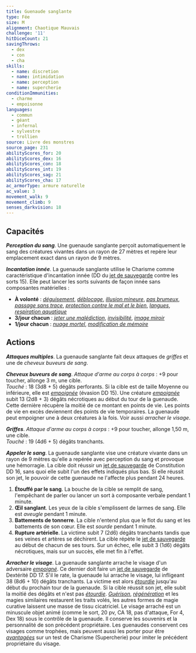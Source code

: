 ```yaml
---
title: Guenaude sanglante
type: Fée
size: M
alignment: Chaotique Mauvais
challenge: '11'
hitDiceCount: 21
savingThrows:
  - dex
  - con
  - cha
skills:
  - name: discretion
  - name: intimidation
  - name: perception
  - name: supercherie
conditionImmunities:
  - charme
  - empoisonne
languages:
  - commun
  - géant
  - infernal
  - sylvestre
  - trollien
source: Livre des monstres
source_page: 231
abilityScores_for: 20
abilityScores_dex: 16
abilityScores_con: 18
abilityScores_int: 19
abilityScores_sag: 21
abilityScores_cha: 17
ac_armorType: armure naturelle
ac_value: 3
movement_walk: 9
movement_climb: 9
senses_darkvision: 18
---
```

## Capacités
_**Perception du sang**_. Une guenaude sanglante perçoit automatiquement le sang des créatures vivantes dans un rayon de 27 mètres et repère leur emplacement exact dans un rayon de 9 mètres.

_**Incantation innée**_. La guenaude sanglante utilise le Charisme comme caractéristique d'incantation innée (DD du [jet de sauvegarde](/utiliser-les-caracteristiques/#jets-de-sauvegarde) contre les sorts 15). Elle peut lancer les sorts suivants de façon innée sans composantes matérielles :
* **À volonté** : [_déguisement_](/grimoire/deguisement/), [_déblocage_](/grimoire/deblocage/), [_illusion mineure_](/grimoire/illusion-mineure/), [_pas brumeux_](/grimoire/pas-brumeux/), [_passage sans trace_](/grimoire/passage-sans-trace/), [_protection contre le mal et le bien_](/grimoire/protection-contre-le-mal-et-le-bien/), [_langues_](/grimoire/langues/), [_respiration aquatique_](/grimoire/respiration-aquatique/)
* **3/jour chacun** : [_jeter une malédiction_](/grimoire/jeter-une-malediction/), [_invisibilité_](/grimoire/invisibilite/), [_image miroir_](/grimoire/image-miroir/)
* **1/jour chacun** : [_nuage mortel_](/grimoire/nuage-mortel/), [_modification de mémoire_](/grimoire/modification-de-memoire/)

## Actions
_**Attaques multiples**_. La guenaude sanglante fait deux attaques de _griffes_ et une de _cheveux buveurs de sang_.

_**Cheveux buveurs de sang**_. _Attaque d'arme au corps à corps_ : +9 pour toucher, allonge 3 m, une cible.  
_Touché_ : 18 (3d8 + 5) dégâts perforants. Si la cible est de taille Moyenne ou inférieure, elle est [_empoignée_](/gerer-la-sante-du-personnage/#empoigne) (évasion DD 15). Une créature [_empoignée_](/gerer-la-sante-du-personnage/#empoigne) subit 13 (2d8 + 3) dégâts nécrotiques au début du tour de la guenaude. Cette dernière récupère la moitié de ce montant en points de vie. Les points de vie en excès deviennent des points de vie temporaires. La guenaude peut empoigner une à deux créatures à la fois. Voir aussi _arracher le visage_.

_**Griffes**_. _Attaque d'arme au corps à corps_ : +9 pour toucher, allonge 1,50 m, une cible.  
_Touché_ : 19 (4d6 + 5) dégâts tranchants.

_**Appeler le sang**_. La guenaude sanglante vise une créature vivante dans un rayon de 9 mètres qu'elle a repérée avec perception du sang et provoque une hémorragie. La cible doit réussir un [jet de sauvegarde](/utiliser-les-caracteristiques/#jets-de-sauvegarde) de Constitution DD 16, sans quoi elle subit l'un des effets indiqués plus bas. Si elle réussit son jet, le pouvoir de cette guenaude ne l'affecte plus pendant 24 heures.
1. **Étouffé par le sang**. La bouche de la cible se remplit de sang, l'empêchant de parler ou lancer un sort à composante verbale pendant 1 minute.
2. **Œil sanglant**. Les yeux de la cible s'emplissent de larmes de sang. Elle est _aveugle_ pendant 1 minute.
3. **Battements de tonnerre**. La cible n'entend plus que le flot du sang et les battements de son cœur. Elle est _sourde_ pendant 1 minute.
4. **Rupture artérielle**. La victime subit 7 (2d6) dégâts tranchants tandis que ses veines et artères se déchirent. La cible répète le [jet de sauvegarde](/utiliser-les-caracteristiques/#jets-de-sauvegarde) au début de chacun de ses tours. Sur un échec, elle subit 3 (1d6) dégâts nécrotiques, mais sur un succès, elle met fin à l'effet.

_**Arracher le visage**_. La guenaude sanglante arrache le visage d'un adversaire [_empoigné_](/gerer-la-sante-du-personnage/#empoigne). Ce dernier doit faire un [jet de sauvegarde](/utiliser-les-caracteristiques/#jets-de-sauvegarde) de Dextérité DD 17. S'il le rate, la guenaude lui arrache le visage, lui infligeant 38 (8d6 + 10) dégâts tranchants. La victime est alors [_étourdie_](/gerer-la-sante-du-personnage/#etourdi) jusqu'au début du prochain tour de la guenaude. Si la cible réussit son jet, elle subit la moitié des dégâts et n'est pas [_étourdie_](/gerer-la-sante-du-personnage/#etourdi). [_Guérison_](/grimoire/guerison/), [_régénération_](/grimoire/regeneration/) et les magies similaires restaurent les traits volés, les autres formes de magie curative laissent une masse de tissu cicatriciel. Le visage arraché est un minuscule objet animé (comme le sort, 20 pv, CA 18, pas d'attaque, For 4, Dex 18) sous le contrôle de la guenaude. Il conserve les souvenirs et la personnalité de son précédent propriétaire. Les guenaudes conservent ces visages comme trophées, mais peuvent aussi les porter pour être [_avantagées_](/utiliser-les-caracteristiques/#avantage-et-desavantage) sur un test de Charisme (Supercherie) pour imiter le précédent propriétaire du visage.
